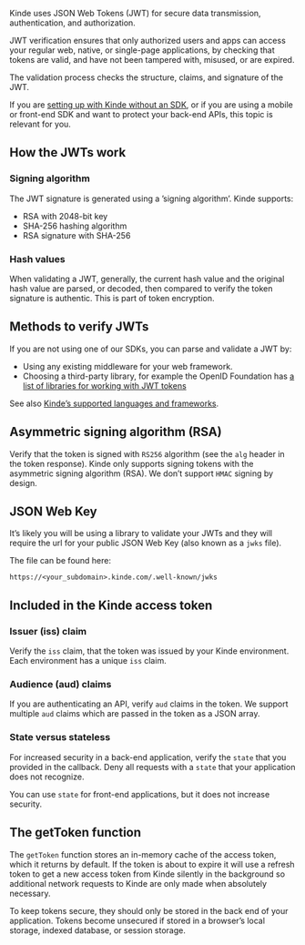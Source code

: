 
Kinde uses JSON Web Tokens (JWT) for secure data transmission, authentication, and authorization.

JWT verification ensures that only authorized users and apps can access your regular web, native, or single-page applications, by checking that tokens are valid, and have not been tampered with, misused, or are expired.

The validation process checks the structure, claims, and signature of the JWT.

If you are [setting up with Kinde without an SDK](/developer-tools/about/using-kinde-without-an-sdk/), or if you are using a mobile or front-end SDK and want to protect your back-end APIs, this topic is relevant for you.

## **How the JWTs work**

### **Signing algorithm**

The JWT signature is generated using a ’signing algorithm’. Kinde supports:

- RSA with 2048-bit key
- SHA-256 hashing algorithm
- RSA signature with SHA-256

### **Hash values**

When validating a JWT, generally, the current hash value and the original hash value are parsed, or decoded, then compared to verify the token signature is authentic. This is part of token encryption.

## **Methods to verify JWTs**

If you are not using one of our SDKs, you can parse and validate a JWT by:

- Using any existing middleware for your web framework.
- Choosing a third-party library, for example the OpenID Foundation has [a list of libraries for working with JWT tokens](https://openid.net/developers/jwt/)

See also [Kinde’s supported languages and frameworks](/developer-tools/about/our-sdks/).

## **Asymmetric signing algorithm (RSA)**

Verify that the token is signed with `RS256` algorithm (see the `alg` header in the token response). Kinde only supports signing tokens with the asymmetric signing algorithm (RSA). We don’t support `HMAC` signing by design.

## **JSON Web Key**

It’s likely you will be using a library to validate your JWTs and they will require the url for your public JSON Web Key (also known as a `jwks` file).

The file can be found here:

`https://<your_subdomain>.kinde.com/.well-known/jwks`

## **Included in the Kinde access token**

### **Issuer (iss) claim**

Verify the `iss` claim, that the token was issued by your Kinde environment. Each environment has a unique `iss` claim.

### **Audience (aud) claims**

If you are authenticating an API, verify `aud` claims in the token. We support multiple `aud` claims which are passed in the token as a JSON array.

### **State versus stateless**

For increased security in a back-end application, verify the `state` that you provided in the callback. Deny all requests with a `state` that your application does not recognize.

You can use `state` for front-end applications, but it does not increase security.

## The getToken function

The `getToken` function stores an in-memory cache of the access token, which it returns by default. If the token is about to expire it will use a refresh token to get a new access token from Kinde silently in the background so additional network requests to Kinde are only made when absolutely necessary.

To keep tokens secure, they should only be stored in the back end of your application. Tokens become unsecured if stored in a browser’s local storage, indexed database, or session storage.
